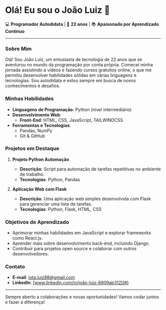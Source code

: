 # Olá! Eu sou o João Luiz 👋

💻 **Programador Autodidata** | 🌱 **22 anos** | 📚 **Apaixonado por Aprendizado Contínuo**

---

### Sobre Mim

Olá! Sou João Luiz, um entusiasta de tecnologia de 22 anos que se aventurou no mundo da programação por conta própria. Comecei minha jornada assistindo a vídeos e fazendo cursos gratuitos online, o que me permitiu desenvolver habilidades sólidas em várias linguagens e tecnologias. Sou autodidata e estou sempre em busca de novos conhecimentos e desafios.

### Minhas Habilidades

- **Linguagens de Programação**: Python (nível intermediário)
- **Desenvolvimento Web**:
  - **Front-End**: HTML, CSS, JavaScript, TAILWINDCSS 
- **Ferramentas e Tecnologias**:
  - Pandas, NumPy
  - Git & GitHub

### Projetos em Destaque

1. **Projeto Python Automação**
   - **Descrição**: Script para automação de tarefas repetitivas no ambiente de trabalho.
   - **Tecnologias**: Python, Pandas

3. **Aplicação Web com Flask**
   - **Descrição**: Uma aplicação web simples desenvolvida com Flask para gerenciar uma lista de tarefas.
   - **Tecnologias**: Python, Flask, HTML, CSS

### Objetivos de Aprendizado

- Aprimorar minhas habilidades em JavaScript e explorar frameworks como React.js.
- Aprender mais sobre desenvolvimento back-end, incluindo Django.
- Contribuir para projetos open source e colaborar com outros desenvolvedores.

### Contato

- **E-mail**: jota.luiz88@gmail.com
- **LinkedIn**: [www.linkedin.com/in/joão-luiz-6809ab312](#)

---

Sempre aberto a colaborações e novas oportunidades! Vamos codar juntos e fazer a diferença!
